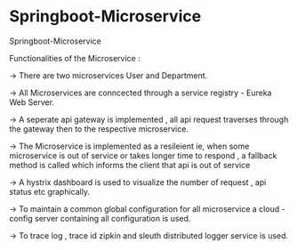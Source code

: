 # Springboot-Microservice
Springboot-Microservice


Functionalities of the Microservice :




  -> There are two microservices User and Department.
  
  
  
  
  -> All Microservices are conncected through a service registry - Eureka Web Server.
  
  
  
  
  -> A seperate api gateway is implemented , all api request traverses through the gateway then  to the respective microservice.
  
  
  
  -> The Microservice is implemented as a resileient ie, when some microservice is out of service or takes longer time to respond , a fallback method is called which          informs the client that api is out of service
  
  
  
  
  -> A hystrix dashboard is used to visualize the number of request , api status etc graphically.
  
  
  
  -> To maintain a common global configuration for all microservice a cloud - config server containing all configuration is used. 
  
  
  
  -> To trace log , trace id  zipkin and sleuth distributed logger service is used.
